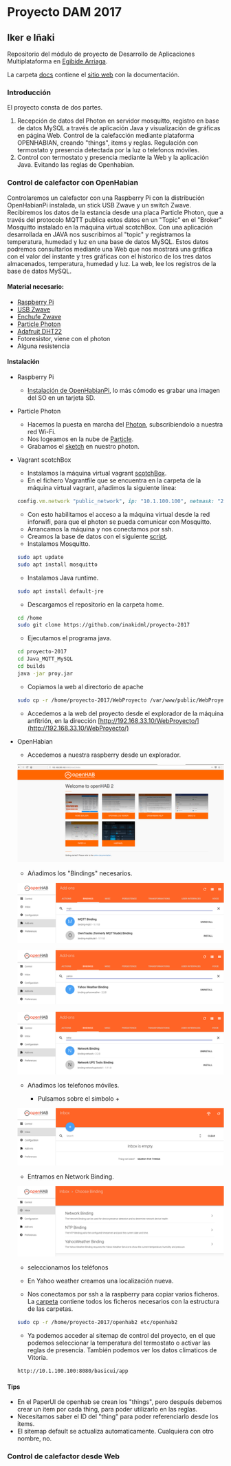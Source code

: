 # Proyecto DAM 2017

## Iker e Iñaki

Repositorio del módulo de proyecto de Desarrollo de Aplicaciones Multiplataforma en [Egibide Arriaga](http://www.egibide.org/2/es/25/donde-nos-encontramos.html).

La carpeta [docs](./docs/) contiene el [sitio web](https://egibide-dam.github.io/proyecto-2017/) con la documentación.

### Introducción
El proyecto consta de dos partes.
1. Recepción de datos del Photon en servidor mosquitto, registro en base de datos MySQL a través de aplicación Java y visualización de gráficas en página Web. Control de la calefacción mediante plataforma OPENHABIAN, creando "things", items y reglas. Regulación con termostato y presencia detectada por la luz o telefonos móviles.
2. Control con termostato y presencia mediante la Web y la aplicación Java. Evitando las reglas de Openhabian.

### Control de calefactor con OpenHabian
Controlaremos un calefactor con una Raspberry Pi con la distribución OpenHabianPi instalada, un stick USB Zwave y un switch Zwave. Recibiremos los datos de la estancia desde una placa Particle Photon, que a través del protocolo MQTT publica estos datos en un "Topic" en el "Broker" Mosquitto instalado en la máquina virtual scotchBox. Con una aplicación desarrollada en JAVA nos suscribimos al "topic" y registramos la temperatura, humedad y luz en una base de datos MySQL. Estos datos podremos consultarlos mediante una Web que nos mostrará una gráfica con el valor del instante y tres gráficas con el historico de los tres datos almacenados, temperatura, humedad y luz. La web, lee los registros de la base de datos MySQL.

#### Material necesario:
* [Raspberry Pi](https://www.raspberrypi.org/products/)
* [USB Zwave](http://zwave.es/AeonUsb)
* [Enchufe Zwave](http://zwave.es/FibaroWallPlugZwavePlus?search=enchufe)
* [Particle Photon](https://store.particle.io/#photon)
* [Adafruit DHT22](https://www.adafruit.com/product/385) 
* Fotoresistor, viene con el photon
* Alguna resistencia

#### Instalación
* Raspberry Pi
    * [Instalación de OpenHabianPi](https://docs.openhab.org/installation/openhabian.html), lo más cómodo es grabar una imagen del SO en un tarjeta SD.
* Particle Photon    
    * Hacemos la puesta en marcha del [Photon](https://docs.particle.io/guide/getting-started/intro/photon/), subscribiendolo a nuestra red Wi-Fi.
    * Nos logeamos en la nube de [Particle](https://login.particle.io/login?app=web-ide&redirect=https://build.particle.io/build).
    * Grabamos el [sketch](./Photon/Sketch_Photon.ino) en nuestro photon.
* Vagrant scotchBox
    * Instalamos la máquina virtual vagrant [scotchBox](https://github.com/Egibide/scotch-box).
    * En el fichero Vagrantfile que se encuentra en la carpeta de la máquina virtual vagrant, añadimos la siguiente línea:
    ```ruby
    config.vm.network "public_network", ip: "10.1.100.100", netmask: "255.255.255.0"
	```
    * Con esto habilitamos el acceso a la máquina virtual desde la red inforwifi, para que el photon se pueda comunicar con Mosquitto.
    * Arrancamos la máquina y nos conectamos por ssh.
    * Creamos la base de datos con el siguiente [script](./BD/CreateBD.sql).
    * Instalamos Mosquitto.
    ```bash
    sudo apt update
    sudo apt install mosquitto
    ```
    * Instalamos Java runtime.
    ```bash
    sudo apt install default-jre
    ```
    * Descargamos el repositorio en la carpeta home.
    ```bash
    cd /home
    sudo git clone https://github.com/inakidml/proyecto-2017
    ```
    * Ejecutamos el programa java.
    ```bash
    cd proyecto-2017
    cd Java_MQTT_MySQL
    cd builds
    java -jar proy.jar
    ```
    * Copiamos la web al directorio de apache
    ```bash
    sudo cp -r /home/proyecto-2017/WebProyecto /var/www/public/WebProyecto
    ```
    * Accedemos a la web del proyecto desde el explorador de la máquina anfitrión, en la dirección [http://192.168.33.10/WebProyecto/](http://192.168.33.10/WebProyecto/)
* OpenHabian
	* Accedemos a nuestra raspberry desde un explorador.

	![openhabian](./fotos/openhabian.png)

	* Añadimos los "Bindings" necesarios.

	![bindmqtt](./fotos/mqttbinding.png)

	![bindyahoo](./fotos/yahoobinding.png)

	![bindnetwork](./fotos/networkbinding.png)

	* Añadimos los telefonos móviles.

		* Pulsamos sobre el simbolo \+

	![inboxadd](./fotos/inboxadd.png)
		
	* Entramos en Network Binding.		

	![addphone](./fotos/addphone.png)
	
	* seleccionamos los teléfonos
	* En Yahoo weather creamos una localización nueva.

	* Nos conectamos por ssh a la raspberry para copiar varios ficheros. La [carpeta](./openhabian/openhab2/) contiene todos los ficheros necesarios con la estructura de las carpetas.  

	```bash
	sudo cp -r /home/proyecto-2017/openhab2 etc/openhab2

	```
	* Ya podemos acceder al sitemap de control del proyecto, en el que podemos seleccionar la temperatura del termostato o activar las reglas de presencia. También podemos ver los datos climaticos de Vitoria.
	
	```bash
	http://10.1.100.100:8080/basicui/app

	```
#### Tips
* En el PaperUI de openhab se crean los "things", pero después debemos crear un item por cada thing, para poder utilizarlo en las reglas.
* Necesitamos saber el ID del "thing" para poder referenciarlo desde los items.
* El sitemap default se actualiza automaticamente. Cualquiera con otro nombre, no.

### Control de calefactor desde Web

